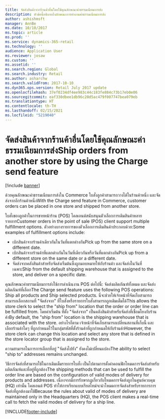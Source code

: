 ```yaml
---
title: จัดส่งสินค้าจากร้านค้าอื่นโดยใช้คุณลักษณะค่าธรรมเนียมการส่ง
description: หัวข้อนี้อธิบายถึงลักษณะการทำงานค่าธรรมเนียมการส่ง
author: ashishmsft
manager: AnnBe
ms.date: 10/10/2017
ms.topic: article
ms.prod: ''
ms.service: dynamics-365-retail
ms.technology: ''
audience: Application User
ms.reviewer: josaw
ms.custom: ''
ms.assetid: ''
ms.search.region: Global
ms.search.industry: Retail
ms.author: asharchw
ms.search.validFrom: 2017-10-10
ms.dyn365.ops.version: Retail July 2017 update
ms.openlocfilehash: 37ef0234df4ee983c44c183fe884c73b17eb0e06
ms.sourcegitcommit: eaf330dbee1db96c20d5ac479f007747bea079eb
ms.translationtype: HT
ms.contentlocale: th-TH
ms.lasthandoff: 02/15/2021
ms.locfileid: "5219040"
---
```

# <a name="ship-orders-from-another-store-by-using-the-charge-send-feature"></a><span data-ttu-id="00a98-103">จัดส่งสินค้าจากร้านค้าอื่นโดยใช้คุณลักษณะค่าธรรมเนียมการส่ง</span><span class="sxs-lookup"><span data-stu-id="00a98-103">Ship orders from another store by using the Charge send feature</span></span>

[!include [banner](includes/banner.md)]

<span data-ttu-id="00a98-104">ด้วยคุณลักษณะค่าธรรมเนียมการส่งใน Commerce ใบสั่งลูกค้าสามารถวางได้ในร้านค้าหนึ่ง และจัดส่งจากอีกร้านค้าหนึ่ง</span><span class="sxs-lookup"><span data-stu-id="00a98-104">With the Charge send feature in Commerce, customer orders can be placed in one store and shipped from another store.</span></span>

<span data-ttu-id="00a98-105">ใบสั่งของลูกค้าในการขายหน้าร้าน (POS) ไคลเอนต์สนับสนุนตัวเลือกการเติมสินค้าหลายรายการ</span><span class="sxs-lookup"><span data-stu-id="00a98-105">Customer orders in the point of sale (POS) client support multiple fulfillment options.</span></span> <span data-ttu-id="00a98-106">ตัวอย่างบางรายการของตัวเลือกการเติมสินค้าประกอบด้วย:</span><span class="sxs-lookup"><span data-stu-id="00a98-106">Some examples of fulfillment options include:</span></span>

- <span data-ttu-id="00a98-107">เบิกสินค้าจากร้านค้าเดียวกันในวันที่แตกต่างกัน</span><span class="sxs-lookup"><span data-stu-id="00a98-107">Pick up from the same store on a different date.</span></span>
- <span data-ttu-id="00a98-108">เบิกสินค้าจากร้านค้าที่แตกต่างกันในวันที่เดียวกันหรือวันที่แตกต่างกัน</span><span class="sxs-lookup"><span data-stu-id="00a98-108">Pick up from a different store on the same date or a different date.</span></span>
- <span data-ttu-id="00a98-109">จัดส่งจากคลังสินค้าสำหรับจัดส่งเริ่มต้นซึ่งถูกมอบหมายให้กับร้านค้า และจัดส่งในวันที่เฉพาะ</span><span class="sxs-lookup"><span data-stu-id="00a98-109">Ship from the default shipping warehouse that is assigned to the store, and deliver on a specific date.</span></span>

<span data-ttu-id="00a98-110">คุณลักษณะค่าธรรมเนียมการส่งใช้การดำเนินงาน POS ต่อไปนี้: จัดส่งผลิตภัณฑ์ทั้งหมด และจัดส่งผลิตภัณฑ์ที่เลือก</span><span class="sxs-lookup"><span data-stu-id="00a98-110">The Charge send feature uses the following POS operations: Ship all products and Ship selected products.</span></span> <span data-ttu-id="00a98-111">นี่จะช่วยให้เจ้าหน้าที่จัดเก็บสามารถสามารถเลือกสถานที่ "จัดส่งจาก" ที่ใบสั่งหรือรายการใบสั่งสามารถถูกเติมเต็มได้</span><span class="sxs-lookup"><span data-stu-id="00a98-111">This allows the store clerk to select the "ship from" location that the order or order line can be fulfilled from.</span></span> <span data-ttu-id="00a98-112">โดยค่าเริ่มต้น ที่ตั้ง "จัดส่งจาก" เป็นคลังสินค้าสำหรับจัดส่งที่เชื่อมโยงกับร้านค้า</span><span class="sxs-lookup"><span data-stu-id="00a98-112">By default, the "ship from" location is the shipping warehouse that is associated with the store.</span></span> <span data-ttu-id="00a98-113">อย่างไรก็ตาม เจ้าหน้าที่จัดเก็บสามารถเปลี่ยนสถานที่เก็บนี้ และเลือกร้านค้าใดๆ ที่ถูกกำหนดไว้ในกลุ่มรหัสที่ตั้งร้านค้าที่ถูกกำหนดให้กับร้านค้า</span><span class="sxs-lookup"><span data-stu-id="00a98-113">However, the store clerk can change this location and select any store that is defined in the store locator group that is assigned to the store.</span></span>

<span data-ttu-id="00a98-114">ความสามารถในการการเลือกที่อยู่ "จัดส่งไปยัง" ยังคงไม่เปลี่ยนแปลง</span><span class="sxs-lookup"><span data-stu-id="00a98-114">The ability to select "ship to" addresses remains unchanged.</span></span>

<span data-ttu-id="00a98-115">วิธีการจัดส่งที่สามารถใช้ในกาเติมเต็มรายการใบสั่ง เป็นไปตามการตั้งค่าคอนฟิกโหมดการจัดส่งสำหรับผลิตภัณฑ์และที่อยู่ที่ถูกต้อง</span><span class="sxs-lookup"><span data-stu-id="00a98-115">The shipping methods that can be used to fulfill the order line are based on the configuration of valid modes of delivery for products and addresses.</span></span> <span data-ttu-id="00a98-116">เนื่องจากมีการรักษากฎเกี่ยวกับโหมดการจัดส่งถูกในศูนย์ควบคุม (HQ) เท่านั้น ไคลเอนต์ POS ทำให้การเรียกแบบเรียลไทม์จะนำโหมดการจัดส่งสำหรับรายการการจัดส่งที่ถูกต้องมาใช้</span><span class="sxs-lookup"><span data-stu-id="00a98-116">Because the rules about valid of modes of delivery are maintained only in the Headquarters (HQ), the POS client makes a real-time call to fetch the valid modes of delivery for a ship line.</span></span>


[!INCLUDE[footer-include](../includes/footer-banner.md)]
